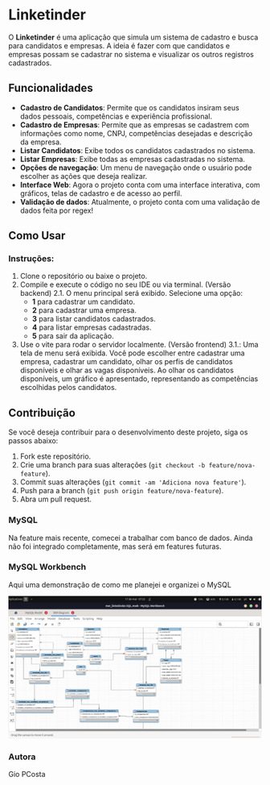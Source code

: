 # Linketinder

O **Linketinder** é uma aplicação que simula um sistema de cadastro e busca para candidatos e empresas. A ideia é fazer com que candidatos e empresas possam se cadastrar no sistema e visualizar os outros registros cadastrados.

## Funcionalidades

- **Cadastro de Candidatos**: Permite que os candidatos insiram seus dados pessoais, competências e experiência profissional.
- **Cadastro de Empresas**: Permite que as empresas se cadastrem com informações como nome, CNPJ, competências desejadas e descrição da empresa.
- **Listar Candidatos**: Exibe todos os candidatos cadastrados no sistema.
- **Listar Empresas**: Exibe todas as empresas cadastradas no sistema.
- **Opções de navegação**: Um menu de navegação onde o usuário pode escolher as ações que deseja realizar.
- **Interface Web**: Agora o projeto conta com uma interface interativa, com gráficos, telas de cadastro e de acesso ao perfil.
- **Validação de dados**: Atualmente, o projeto conta com uma validação de dados feita por regex!

## Como Usar

### Instruções:

1. Clone o repositório ou baixe o projeto.
2. Compile e execute o código no seu IDE ou via terminal. (Versão backend)
   2.1. O menu principal será exibido. Selecione uma opção:
   - **1** para cadastrar um candidato.
   - **2** para cadastrar uma empresa.
   - **3** para listar candidatos cadastrados.
   - **4** para listar empresas cadastradas.
   - **5** para sair da aplicação.
3. Use o vite para rodar o servidor localmente. (Versão frontend)
   3.1.: Uma tela de menu será exibida. Você pode escolher entre cadastrar uma empresa, cadastrar um candidato, olhar os perfis de candidatos disponíveis e olhar as vagas disponíveis. Ao olhar os candidatos disponíveis, um gráfico é apresentado, representando as competências escolhidas pelos candidatos.

## Contribuição

Se você deseja contribuir para o desenvolvimento deste projeto, siga os passos abaixo:

1. Fork este repositório.
2. Crie uma branch para suas alterações (`git checkout -b feature/nova-feature`).
3. Commit suas alterações (`git commit -am 'Adiciona nova feature'`).
4. Push para a branch (`git push origin feature/nova-feature`).
5. Abra um pull request.

### MySQL

Na feature mais recente, comecei a trabalhar com banco de dados. Ainda não foi integrado completamente, mas será em features futuras.

### MySQL Workbench

Aqui uma demonstração de como me planejei e organizei o MySQL

![alt text](image.png)

### Autora

Gio PCosta
